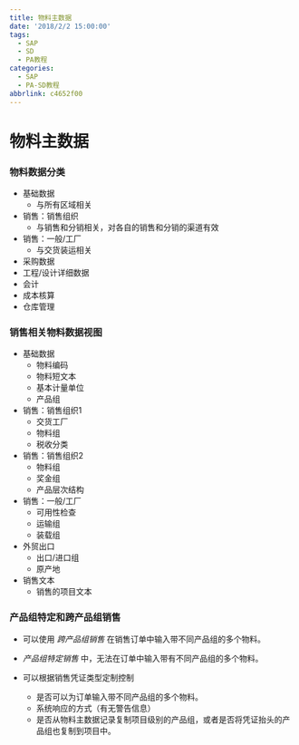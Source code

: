 ```yaml
---
title: 物料主数据
date: '2018/2/2 15:00:00'
tags:
  - SAP
  - SD
  - PA教程
categories:
  - SAP
  - PA-SD教程
abbrlink: c4652f00
---
```

# 物料主数据 #

### 物料数据分类
* 基础数据
    * 与所有区域相关 
* 销售：销售组织
    * 与销售和分销相关，对各自的销售和分销的渠道有效
* 销售：一般/工厂
    * 与交货装运相关
* 采购数据
* 工程/设计详细数据
* 会计
* 成本核算
* 仓库管理

### 销售相关物料数据视图
* 基础数据
    * 物料编码
    * 物料短文本
    * 基本计量单位
    * 产品组
* 销售：销售组织1
    * 交货工厂
    * 物料组
    * 税收分类
* 销售：销售组织2
    * 物料组
    * 奖金组
    * 产品层次结构
* 销售：一般/工厂
    * 可用性检查
    * 运输组
    * 装载组 
* 外贸出口
    * 出口/进口组
    * 原产地
* 销售文本
    * 销售的项目文本


### 产品组特定和跨产品组销售

* 可以使用 _跨产品组销售_ 在销售订单中输入带不同产品组的多个物料。
* _产品组特定销售_ 中，无法在订单中输入带有不同产品组的多个物料。

* 可以根据销售凭证类型定制控制
    * 是否可以为订单输入带不同产品组的多个物料。
    * 系统响应的方式（有无警告信息）
    * 是否从物料主数据记录复制项目级别的产品组，或者是否将凭证抬头的产品组也复制到项目中。